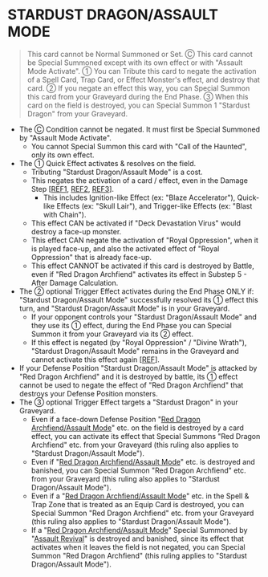 # STARDUST DRAGON/ASSAULT MODE

> This card cannot be Normal Summoned or Set. Ⓒ This card cannot be Special Summoned except with its own effect or with "Assault Mode Activate". ① You can Tribute this card to negate the activation of a Spell Card, Trap Card, or Effect Monster's effect, and destroy that card. ② If you negate an effect this way, you can Special Summon this card from your Graveyard during the End Phase. ③ When this card on the field is destroyed, you can Special Summon 1 "Stardust Dragon" from your Graveyard.

*   The Ⓒ Condition cannot be negated. It must first be Special Summoned by "Assault Mode Activate".
    *   You cannot Special Summon this card with "Call of the Haunted", only its own effect.
*   The ① Quick Effect activates & resolves on the field.
    *   Tributing "Stardust Dragon/Assault Mode" is a cost.
    *   This negates the activation of a card / effect, even in the Damage Step \[[REF1](https://www.pojo.biz/board/showthread.php?t=798093), [REF2](https://www.pojo.biz/board/showthread.php?t=763404), [REF3](https://www.pojo.biz/board/showthread.php?t=1233972)\].
        *   This includes Ignition-like Effect (ex: "Blaze Accelerator"), Quick-like Effects (ex: "Skull Lair"), and Trigger-like Effects (ex: "Blast with Chain").
    *   This effect CAN be activated if "Deck Devastation Virus" would destroy a face-up monster.
    *   This effect CAN negate the activation of "Royal Oppression", when it is played face-up, and also the activated effect of "Royal Oppression" that is already face-up.
    *   This effect CANNOT be activated if this card is destroyed by Battle, even if "Red Dragon Archfiend" activates its effect in Substep 5 - After Damage Calculation.
*   The ② optional Trigger Effect activates during the End Phase ONLY if: "Stardust Dragon/Assault Mode" successfully resolved its ① effect this turn, and "Stardust Dragon/Assault Mode" is in your Graveyard.
    *   If your opponent controls your "Stardust Dragon/Assault Mode" and they use its ① effect, during the End Phase you can Special Summon it from your Graveyard via its ② effect.
    *   If this effect is negated (by "Royal Oppression" / "Divine Wrath"), "Stardust Dragon/Assault Mode" remains in the Graveyard and cannot activate this effect again \[[REF](https://www.pojo.biz/board/showthread.php?t=656779)\].
*   If your Defense Position "Stardust Dragon/Assault Mode" is attacked by "Red Dragon Archfiend" and it is destroyed by battle, its ① effect cannot be used to negate the effect of "Red Dragon Archfiend" that destroys your Defense Position monsters.
*   The ③ optional Trigger Effect targets a "Stardust Dragon" in your Graveyard.
    *   Even if a face-down Defense Position "[Red Dragon Archfiend/Assault Mode](https://yugipedia.com/wiki/Red_Dragon_Archfiend/Assault_Mode)" etc. on the field is destroyed by a card effect, you can activate its effect that Special Summons "Red Dragon Archfiend" etc. from your Graveyard (this ruling also applies to "Stardust Dragon/Assault Mode").
    *   Even if "[Red Dragon Archfiend/Assault Mode](https://yugipedia.com/wiki/Red_Dragon_Archfiend/Assault_Mode)" etc. is destroyed and banished, you can Special Summon "Red Dragon Archfiend" etc. from your Graveyard (this ruling also applies to "Stardust Dragon/Assault Mode").
    *   Even if a "[Red Dragon Archfiend/Assault Mode](https://yugipedia.com/wiki/Red_Dragon_Archfiend/Assault_Mode)" etc. in the Spell & Trap Zone that is treated as an Equip Card is destroyed, you can Special Summon "Red Dragon Archfiend" etc. from your Graveyard (this ruling also applies to "Stardust Dragon/Assault Mode").
    *   If a "[Red Dragon Archfiend/Assault Mode](https://yugipedia.com/wiki/Red_Dragon_Archfiend/Assault_Mode)" Special Summoned by "[Assault Revival](https://yugipedia.com/wiki/Assault_Revival)" is destroyed and banished, since its effect that activates when it leaves the field is not negated, you can Special Summon "Red Dragon Archfiend" (this ruling applies to "Stardust Dragon/Assault Mode").
